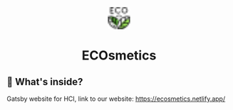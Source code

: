  <p align="center">
  <a href="https://ecosmetics.netlify.app/">
    <img alt="Ecosmetics" src="https://github.com/Petra2121/Ecosmetics/blob/master/eco.png" width="50" />
  </a>
 </p>
<h1 align="center">
   ECOsmetics
</h1>


## 🧐 What's inside?
Gatsby website for HCI, link to our website: https://ecosmetics.netlify.app/
